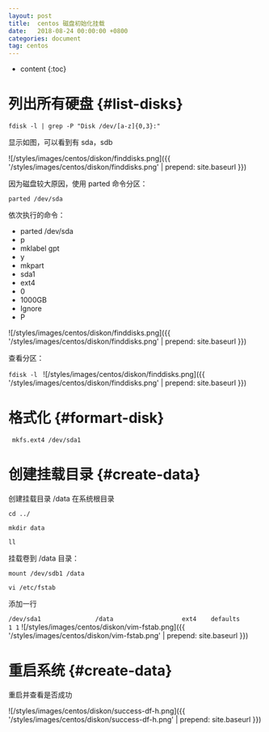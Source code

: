 ```yaml
---
layout: post
title:  centos 磁盘初始化挂载
date:   2018-08-24 00:00:00 +0800
categories: document
tag: centos 
---
```


* content
{:toc}


列出所有硬盘			{#list-disks}
===

`fdisk -l | grep -P "Disk /dev/[a-z]{0,3}:"`

显示如图，可以看到有 sda，sdb

![/styles/images/centos/diskon/finddisks.png]({{ '/styles/images/centos/diskon/finddisks.png' | prepend: site.baseurl  }})

因为磁盘较大原因，使用 parted 命令分区：

`parted /dev/sda`

依次执行的命令：

+	parted /dev/sda
+	p
+	mklabel gpt
+	y
+	mkpart
+	sda1
+	ext4
+	0
+	1000GB
+	Ignore
+	P

![/styles/images/centos/diskon/finddisks.png]({{ '/styles/images/centos/diskon/finddisks.png' | prepend: site.baseurl  }})

查看分区：

`fdisk -l `
![/styles/images/centos/diskon/finddisks.png]({{ '/styles/images/centos/diskon/finddisks.png' | prepend: site.baseurl  }})



格式化		{#formart-disk}
===

` mkfs.ext4 /dev/sda1`



创建挂载目录  {#create-data}
===

创建挂载目录 /data 在系统根目录

`cd ../`

`mkdir data`

`ll`

挂载卷到 /data 目录：

`mount /dev/sdb1 /data`

`vi /etc/fstab`

添加一行 

`/dev/sda1               /data                   ext4    defaults        1 1`
![/styles/images/centos/diskon/vim-fstab.png]({{ '/styles/images/centos/diskon/vim-fstab.png' | prepend: site.baseurl  }})


重启系统 {#create-data}
===

重启并查看是否成功

![/styles/images/centos/diskon/success-df-h.png]({{ '/styles/images/centos/diskon/success-df-h.png' | prepend: site.baseurl  }})






